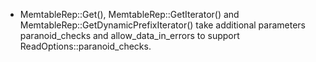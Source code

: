 * MemtableRep::Get(), MemtableRep::GetIterator() and MemtableRep::GetDynamicPrefixIterator() take additional parameters paranoid_checks and allow_data_in_errors to support ReadOptions::paranoid_checks.